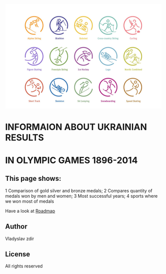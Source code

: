 ![Banner](images/wintol.jpg)
# INFORMAION ABOUT UKRAINIAN RESULTS
# IN OLYMPIC GAMES 1896-2014
## This page shows:
 1 Comparison of gold silver and bronze medals; 
 2 Compares quantity of medals won by men and women;
 3 Most successful years;
 4 sports where we won most of medals

Have a look at [Roadmap](https://docs.google.com/document/d/1yl2jzuxMyKHJQN6axxbex7M58t2m7OUnSb5yCIGljQY/edit?usp=sharing) 

## Author 
 Vladyslav zdir
## License 
All rights reserved